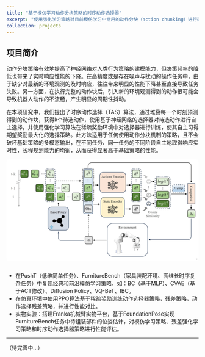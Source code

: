 ```yaml
---
title: "基于模仿学习动作分块策略的时序动作选择器"
excerpt: "使用强化学习策略对目前模仿学习中常用的动作分块（action chunking）进行改进，实现响应实时性与长程规划能力的兼顾"
collection: projects
---
```

## 项目简介
动作分块策略有效地提高了神经网络对人类行为策略的建模能力，但决策频率的降低也带来了实时响应性能的下降。在高精度或是存在噪声与扰动的操作任务中，由于缺少对最新的环境观测的及时响应，往往带来明显的性能下降甚至直接导致任务失败。另一方面，在执行完整的动作块后，引入新的环境观测得到的动作很可能会导致机器人动作的不流畅，产生明显的周期性抖动。  
  
在本项研究中，我们提出了时序动作选择（TAS）算法，通过堆叠每一个时刻预测得到的动作块，获得k个待选动作，使用基于神经网络的选择器对待选动作进行自主选择，并使用强化学习算法在稀疏奖励环境中对选择器进行训练，使其自主习得期望奖励最大化的选择策略。此方法适用于任何使用动作分块机制的策略，且不会破坏基础策略的多模态输出，在不同任务、同一任务的不同阶段自主地取得响应实时性，长程规划能力的均衡，从而获得显著高于基础策略的性能。

<img src='/images/my/TAS.jpg' alt="Simulation Project" 
    style="max-width: 100%; height: auto; border-radius: 8px; margin-bottom: 10px;">

* 在PushT（低维简单任务）、FurnitureBench（家具装配环境、高维长时序复杂任务）中复现经典和前沿模仿学习策略，如：BC（基于MLP）、CVAE（基于ACT修改）、Diffusion Policy、VQ-BeT、IBC。
* 在仿真环境中使用PPO算法基于稀疏奖励训练动作选择器策略，残差策略，动作选择残差策略，并进行性能对比。
* 实物实验：搭建Franka机械臂实物平台，基于FoundationPose实现FurnitureBench任务中待组装部件的位姿估计，对模仿学习策略、残差强化学习策略和时序动作选择器策略进行性能评估。

---
（待完善中...）